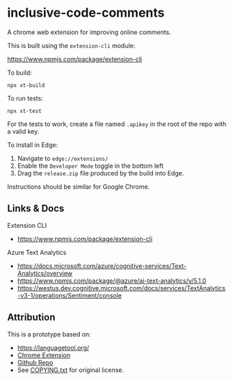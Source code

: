 # inclusive-code-comments

A chrome web extension for improving online comments.

This is built using the `extension-cli` module:

https://www.npmjs.com/package/extension-cli

To build:

    npx xt-build

To run tests:

    npx xt-test

For the tests to work, create a file named `.apikey` in the root of
the repo with a valid key.

To install in Edge:

1. Navigate to `edge://extensions/`
1. Enable the `Developer Mode` toggle in the bottom left
1. Drag the `release.zip` file produced by the build into Edge.

Instructions should be similar for Google Chrome.

## Links & Docs

Extension CLI

* https://www.npmjs.com/package/extension-cli

Azure Text Analytics

* https://docs.microsoft.com/azure/cognitive-services/Text-Analytics/overview
* https://www.npmjs.com/package/@azure/ai-text-analytics/v/5.1.0
* https://westus.dev.cognitive.microsoft.com/docs/services/TextAnalytics-v3-1/operations/Sentiment/console

## Attribution

This is a prototype based on:

* https://languagetool.org/
* [Chrome Extension](https://chrome.google.com/webstore/detail/grammar-and-spell-checker/oldceeleldhonbafppcapldpdifcinji)
* [Github Repo](https://github.com/languagetool-org/languagetool)
* See [COPYING.txt](COPYING.txt) for original license.

